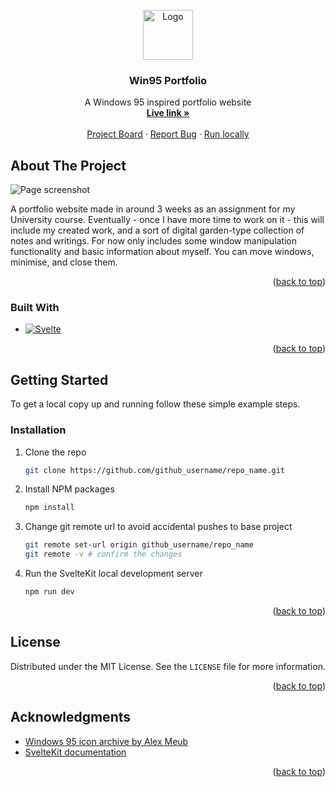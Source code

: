 <!-- PROJECT LOGO -->
<br />
<div align="center">
  <a href="https://github.com/Robin1224/Win95-Portfolio">
    <img src="https://win98icons.alexmeub.com/icons/png/windows-0.png" alt="Logo" width="80" height="80">
  </a>

<h3 align="center">Win95 Portfolio</h3>

  <p align="center">
    A Windows 95 inspired portfolio website
    <br />
    <a href="fdnd-profile-card.vercel.app"><strong>Live link »</strong></a>
    <br />
    <br />
    <a href="https://github.com/users/Robin1224/projects/7">Project Board</a>
    ·
    <a href="https://github.com/Robin1224/Win95-Portfolio/issues/new">Report Bug</a>
    ·
    <a href="">Run locally</a>
  </p>
</div>

<!-- ABOUT THE PROJECT -->
## About The Project

![Page screenshot](https://github.com/user-attachments/assets/75bfc47a-12f5-4178-90de-748048931033)

A portfolio website made in around 3 weeks as an assignment for my University course. Eventually - once I have more time to work on it - this will include my created work, and a sort of digital garden-type collection of notes and writings. For now only includes some window manipulation functionality and basic information about myself. You can move windows, minimise, and close them.

<p align="right">(<a href="#readme-top">back to top</a>)</p>

### Built With

* [![Svelte](https://img.shields.io/badge/Svelte-4A4A55?style=for-the-badge&logo=svelte&logoColor=FF3E00)](https://svelte.dev/)

<p align="right">(<a href="#readme-top">back to top</a>)</p>

## Getting Started

To get a local copy up and running follow these simple example steps.

### Installation

1. Clone the repo
   ```sh
   git clone https://github.com/github_username/repo_name.git
   ```
2. Install NPM packages
   ```sh
   npm install
   ```
3. Change git remote url to avoid accidental pushes to base project
   ```sh
   git remote set-url origin github_username/repo_name
   git remote -v # confirm the changes
   ```
4. Run the SvelteKit local development server
   ```sh
   npm run dev
   ```

<p align="right">(<a href="#readme-top">back to top</a>)</p>

<!-- LICENSE -->
## License

Distributed under the MIT License. See the `LICENSE` file for more information.

<p align="right">(<a href="#readme-top">back to top</a>)</p>

<!-- ACKNOWLEDGMENTS -->
## Acknowledgments

* [Windows 95 icon archive by Alex Meub](https://win98icons.alexmeub.com/)
* [SvelteKit documentation](https://svelte.dev/docs/kit/introduction)

<p align="right">(<a href="#readme-top">back to top</a>)</p>
